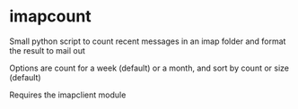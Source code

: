 # imapcount

Small python script to count recent messages in an imap folder and format
the result to mail out

Options are count for a week (default) or a month, and sort by count or size (default)

Requires the imapclient module

